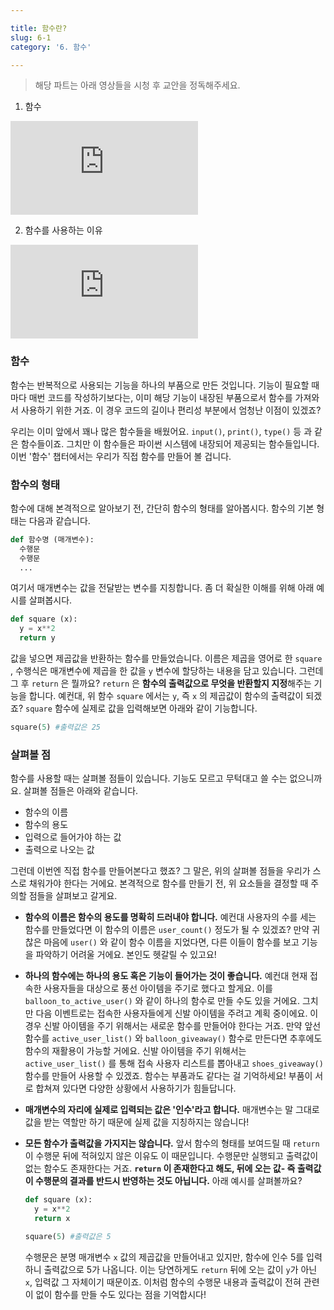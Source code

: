 ```yaml
---

title: 함수란?
slug: 6-1
category: '6. 함수'

---
```


> 해당 파트는 아래 영상들을 시청 후 교안을 정독해주세요.

1. 함수

<iframe class="w-full" style="aspect-ratio: 16 / 9;" src="https://www.youtube.com/embed/SndQ4sG4qek" title="YouTube video player" frameborder="0" allow="accelerometer; autoplay; clipboard-write; encrypted-media; gyroscope; picture-in-picture" allowfullscreen></iframe>

2. 함수를 사용하는 이유

<iframe class="w-full" style="aspect-ratio: 16 / 9;" src="https://www.youtube.com/embed/V8bodX3iPB4" title="YouTube video player" frameborder="0" allow="accelerometer; autoplay; clipboard-write; encrypted-media; gyroscope; picture-in-picture" allowfullscreen></iframe>

### 함수



함수는 반복적으로 사용되는 기능을 하나의 부품으로 만든 것입니다. 기능이 필요할 때마다 매번 코드를 작성하기보다는, 이미 해당 기능이 내장된 부품으로서 함수를 가져와서 사용하기 위한 거죠. 이 경우 코드의 길이나 편리성 부분에서 엄청난 이점이 있겠죠?



우리는 이미 앞에서 꽤나 많은 함수들을 배웠어요. `input()`, `print()`, `type()`  등 과 같은 함수들이죠. 그치만 이 함수들은 파이썬 시스템에 내장되어 제공되는 함수들입니다. 이번 '함수' 챕터에서는 우리가 직접 함수를 만들어 볼 겁니다.

### 함수의 형태

함수에 대해 본격적으로 알아보기 전, 간단히 함수의 형태를 알아봅시다. 함수의 기본 형태는 다음과 같습니다.

```python
def 함수명 (매개변수):
  수행문
  수행문
  ...
```

여기서 매개변수는 값을 전달받는 변수를 지칭합니다. 좀 더 확실한 이해를 위해 아래 예시를 살펴봅시다.

```python
def square (x):
  y = x**2
  return y
```

값을 넣으면 제곱값을 반환하는 함수를 만들었습니다. 이름은 제곱을 영어로 한  `square` , 수행식은 매개변수에 제곱을 한 값을 `y` 변수에 할당하는 내용을 담고 있습니다. 그런데 그 후 `return` 은 뭘까요? `return` 은 **함수의 출력값으로 무엇을 반환할지 지정**해주는 기능을 합니다. 예컨대, 위 함수 `square` 에서는  `y`, 즉 `x` 의 제곱값이 함수의 출력값이 되겠죠? `square` 함수에 실제로 값을 입력해보면 아래와 같이 기능합니다.

```python
square(5) #출력값은 25
```


### 살펴볼 점

함수를 사용할 때는 살펴볼 점들이 있습니다. 기능도 모르고 무턱대고 쓸 수는 없으니까요. 살펴볼 점들은 아래와 같습니다.

- 함수의 이름
- 함수의 용도
- 입력으로 들어가야 하는 값
- 출력으로 나오는 값

그런데 이번엔 직접 함수를 만들어본다고 했죠? 그 말은, 위의 살펴볼 점들을 우리가 스스로 채워가야 한다는 거에요. 본격적으로 함수를 만들기 전, 위 요소들을 결정할 때 주의할 점들을 살펴보고 갈게요.


- **함수의 이름은 함수의 용도를 명확히 드러내야 합니다.** 예컨대 사용자의 수를 세는 함수를 만들었다면 이 함수의 이름은 `user_count()` 정도가 될 수 있겠죠? 만약 귀찮은 마음에 `user()` 와 같이 함수 이름을 지었다면, 다른 이들이 함수를 보고 기능을 파악하기 어려울 거에요. 본인도 헷갈릴 수 있고요!

- **하나의 함수에는 하나의 용도 혹은 기능이 들어가는 것이 좋습니다.** 예컨대 현재 접속한 사용자들을 대상으로 풍선 아이템을 주기로 했다고 할게요. 이를 `balloon_to_active_user()` 와 같이 하나의 함수로 만들 수도 있을 거에요. 그치만 다음 이벤트로는 접속한 사용자들에게 신발 아이템을 주려고 계획 중이에요. 이 경우 신발 아이템을 주기 위해서는 새로운 함수를 만들어야 한다는 거죠. 만약 앞선 함수를 `active_user_list()` 와 `balloon_giveaway()` 함수로 만든다면 추후에도 함수의 재활용이 가능할 거에요. 신발 아이템을 주기 위해서는 `active_user_list()` 를 통해 접속 사용자 리스트를 뽑아내고 `shoes_giveaway()`  함수를 만들어 사용할 수 있겠죠. 함수는 부품과도 같다는 걸 기억하세요! 부품이 서로 합쳐져 있다면 다양한 상황에서 사용하기가 힘들답니다.

- **매개변수의 자리에 실제로 입력되는 값은 '인수'라고 합니다.** 매개변수는 말 그대로 값을 받는 역할만 하기 때문에 실제 값을 지칭하지는 않습니다!

- **모든 함수가 출력값을 가지지는 않습니다.** 앞서 함수의 형태를 보여드릴 때 `return` 이 수행문 뒤에 적혀있지 않은 이유도 이 때문입니다. 수행문만 실행되고 출력값이 없는 함수도 존재한다는 거죠. **`return` 이 존재한다고 해도, 뒤에 오는 값- 즉 출력값이 수행문의 결과를 반드시 반영하는 것도 아닙니다.** 아래 예시를 살펴볼까요?

  ```python
  def square (x):
    y = x**2
    return x
  
  square(5) #출력값은 5
  ```

  수행문은 분명 매개변수 `x` 값의 제곱값을 만들어내고 있지만, 함수에 인수 5를 입력하니 출력값으로 5가 나옵니다. 이는 당연하게도 `return` 뒤에 오는 값이 `y`가 아닌 `x`, 입력값 그 자체이기 때문이죠. 이처럼 함수의 수행문 내용과 출력값이 전혀 관련이 없이 함수를 만들 수도 있다는 점을 기억합시다!


